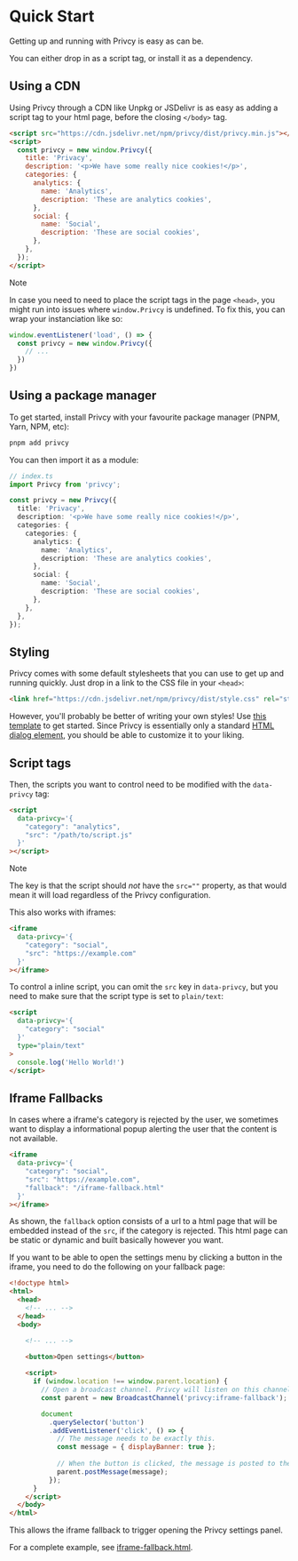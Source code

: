 Quick Start
===========

Getting up and running with Privcy is easy as can be.

You can either drop in as a script tag, or install it as a dependency.

Using a CDN
-----------

Using Privcy through a CDN like Unpkg or JSDelivr is as easy as adding a script tag to your html page, before the closing `</body>` tag.

```html
<script src="https://cdn.jsdelivr.net/npm/privcy/dist/privcy.min.js"></script>
<script>
  const privcy = new window.Privcy({
    title: 'Privacy',
    description: '<p>We have some really nice cookies!</p>',
    categories: {
      analytics: {
        name: 'Analytics',
        description: 'These are analytics cookies',
      },
      social: {
        name: 'Social',
        description: 'These are social cookies',
      },
    },
  });
</script>
```

> [!NOTE]
> In case you need to need to place the script tags in the page `<head>`, you might run into issues where `window.Privcy` is undefined. 
> To fix this, you can wrap your instanciation like so:
> ```javascript
> window.eventListener('load', () => {
>   const privcy = new window.Privcy({
>     // ...
>   }) 
> })
> ```


Using a package manager
-----------------------

To get started, install Privcy with your favourite package manager (PNPM, Yarn, NPM, etc):

```bash
pnpm add privcy
```

You can then import it as a module:

```typescript
// index.ts
import Privcy from 'privcy';

const privcy = new Privcy({
  title: 'Privacy',
  description: '<p>We have some really nice cookies!</p>',
  categories: {
    categories: {
      analytics: {
        name: 'Analytics',
        description: 'These are analytics cookies',
      },
      social: {
        name: 'Social',
        description: 'These are social cookies',
      },
    },
  },
});
```

Styling
--------------

Privcy comes with some default stylesheets that you can use to get up and running quickly. Just drop in a link to the CSS file in your `<head>`:

```html
<link href="https://cdn.jsdelivr.net/npm/privcy/dist/style.css" rel="stylesheet">
```

However, you'll probably be better of writing your own styles! Use [this template](https://gitlab.com/smncd/privcy/-/blob/main/packages/privcy/src/styles/template.css) to get started. 
Since Privcy is essentially only a standard [HTML dialog element](https://developer.mozilla.org/en-US/docs/Web/HTML/Element/dialog), you should be able to customize 
it to your liking.

Script tags
-----------------------

Then, the scripts you want to control need to be modified with the `data-privcy` tag:

```html
<script
  data-privcy='{
    "category": "analytics",
    "src": "/path/to/script.js"
  }'
></script>
```

> [!NOTE]
> The key is that the script should *not* have the `src=""` property, as that would mean it will load regardless of the Privcy configuration.


This also works with iframes:

```html
<iframe
  data-privcy='{
    "category": "social",
    "src": "https://example.com"
  }'
></iframe>
```

To control a inline script, you can omit the `src` key in `data-privcy`, but you need to make sure that the script type is set to `plain/text`:

```html
<script
  data-privcy='{
    "category": "social"
  }'
  type="plain/text"
>
  console.log('Hello World!')
</script>
```

Iframe Fallbacks
----------------

In cases where a iframe's category is rejected by the user, we sometimes want to display a informational popup alerting the user that the content is not available.

```html
<iframe
  data-privcy='{
    "category": "social",
    "src": "https://example.com",
    "fallback": "/iframe-fallback.html"
  }'
></iframe>
```

As shown, the `fallback` option consists of a url to a html page that will be embedded instead of the `src`, if the category is rejected. This html page can be static or dynamic and built basically however you want.

If you want to be able to open the settings menu by clicking a button in the iframe, you need to do the following on your fallback page:

```html
<!doctype html>
<html>
  <head>
    <!-- ... -->
  </head>
  <body>

    <!-- ... -->

    <button>Open settings</button>
    
    <script>
      if (window.location !== window.parent.location) {
        // Open a broadcast channel. Privcy will listen on this channel.
        const parent = new BroadcastChannel('privcy:iframe-fallback');

        document
          .querySelector('button')
          .addEventListener('click', () => {
            // The message needs to be exactly this.
            const message = { displayBanner: true };
            
            // When the button is clicked, the message is posted to the channel.
            parent.postMessage(message);
          });
      }
    </script>
  </body>
</html>
```

This allows the iframe fallback to trigger opening the Privcy settings panel.

For a complete example, see [iframe-fallback.html](https://gitlab.com/smncd/privcy/-/blob/main/packages/privcy/iframe-fallback.html).

